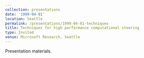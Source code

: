```yaml
---
collection: presentations
date: '1999-04-01'
location: Seattle
permalink: /presentations/1999-04-01-techniques
title: Techniques for high performance computational steering
type: Invited
venue: Microsoft Research, Seattle
---
```


Presentation materials.
